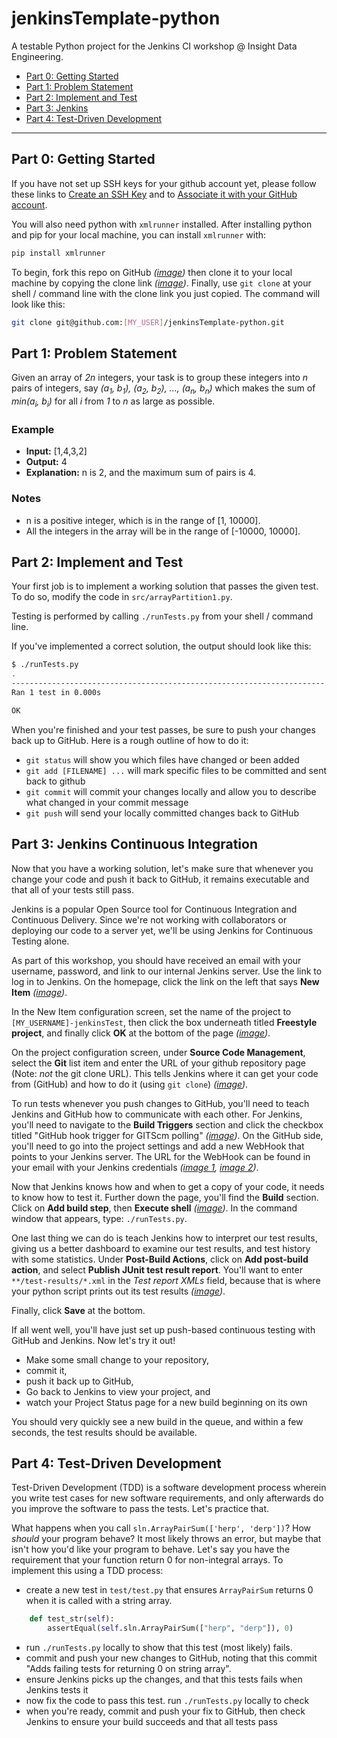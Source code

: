 # jenkinsTemplate-python
A testable Python project for the Jenkins CI workshop @ Insight Data Engineering.

 * [Part 0: Getting Started](#part-0-getting-started)
 * [Part 1: Problem Statement](#part-1-problem-statement)
 * [Part 2: Implement and Test](#part-2-implement-and-test)
 * [Part 3: Jenkins](#part-3-jenkins-continuous-integration)
 * [Part 4: Test-Driven Development](#part-4-test-driven-development)

----

## Part 0: Getting Started

If you have not set up SSH keys for your github account yet, please follow these links to [Create an SSH Key](https://help.github.com/articles/generating-a-new-ssh-key-and-adding-it-to-the-ssh-agent/#generating-a-new-ssh-key)
and to [Associate it with your GitHub account](https://help.github.com/articles/adding-a-new-ssh-key-to-your-github-account/).

You will also need python with `xmlrunner` installed. After installing python and pip for your local machine, you can install `xmlrunner` with:

```bash
pip install xmlrunner
```

To begin, fork this repo on GitHub *\([image](res/howToFork.png)\)*
then clone it to your local machine by copying the clone link *\([image](res/findTheCloneLink.png)\)*.
Finally, use `git clone` at your shell / command line with the clone link you just copied. The command will look like this:

```bash
git clone git@github.com:[MY_USER]/jenkinsTemplate-python.git
```





## Part 1: Problem Statement

Given an array of *2n* integers, your task is to group these integers into *n* pairs of integers, say *(a<sub>1</sub>, b<sub>1</sub>), (a<sub>2</sub>, b<sub>2</sub>), ..., (a<sub>n</sub>, b<sub>n</sub>)* which makes the sum of *min(a<sub>i</sub>, b<sub>i</sub>)* for all *i* from *1* to *n* as large as possible.

### Example

 * **Input:** [1,4,3,2]
 * **Output:** 4
 * **Explanation:** n is 2, and the maximum sum of pairs is 4.

### Notes

 * n is a positive integer, which is in the range of [1, 10000].
 * All the integers in the array will be in the range of [-10000, 10000].




## Part 2: Implement and Test

Your first job is to implement a working solution that passes the given test. To do so, modify the code in `src/arrayPartition1.py`.

Testing is performed by calling `./runTests.py` from your shell / command line.

If you've implemented a correct solution, the output should look like this:

```bash
$ ./runTests.py
.
----------------------------------------------------------------------
Ran 1 test in 0.000s

OK
```




When you're finished and your test passes, be sure to push your changes back up to GitHub. Here is a rough outline of how to do it:

 * `git status` will show you which files have changed or been added
 * `git add [FILENAME] ...` will mark specific files to be committed and sent back to github
 * `git commit` will commit your changes locally and allow you to describe what changed in your commit message
 * `git push` will send your locally committed changes back to GitHub





## Part 3: Jenkins Continuous Integration

Now that you have a working solution, let's make sure that whenever you change your code and push it back to GitHub, it remains executable and that all of your tests still pass.

Jenkins is a popular Open Source tool for Continuous Integration and Continuous Delivery. Since we're not working with collaborators or deploying our code to a server yet, we'll be using Jenkins for Continuous Testing alone.


As part of this workshop, you should have received an email with your username, password, and link to our internal Jenkins server. Use the link to log in to Jenkins. On the homepage, click the link on the left that says **New Item**
*\([image](res/jenkinsNewItem.png)\)*.

In the New Item configuration screen, set the name of the project to `[MY_USERNAME]-jenkinsTest`, then click the box underneath titled **Freestyle project**, and finally click **OK** at the bottom of the page *\([image](res/jenkinsNewItemConfig.png)\)*.

On the project configuration screen, under **Source Code Management**, select the **Git** list item and enter the URL of your github repository page (Note: *not* the git clone URL). This tells Jenkins where it can get your code from (GitHub) and how to do it (using `git clone`) *\([image](res/jenkinsProjectGitConfig.png)\)*.

To run tests whenever you push changes to GitHub, you'll need to teach Jenkins and GitHub how to communicate with each other. For Jenkins, you'll need to navigate to the **Build Triggers** section and click the checkbox titled "GitHub hook trigger for GITScm polling" *\([image](res/jenkinsProjectBuildTrigger.png)\)*. On the GitHub side, you'll need to go into the project settings and add a new WebHook that points to your Jenkins server. The URL for the WebHook can be found in your email with your Jenkins credentials
*\([image 1](res/githubWebhook1.png), 
[image 2](res/githubWebhook2.png)\)*.

Now that Jenkins knows how and when to get a copy of your code, it needs to know how to test it. Further down the page, you'll find the **Build** section. Click on **Add build step**, then **Execute shell** *\([image](res/jenkinsProjectConfigBuild1.png)\)*. In the command window that appears, type: `./runTests.py`.

One last thing we can do is teach Jenkins how to interpret our test results, giving us a better dashboard to examine our test results, and test history with some statistics. Under **Post-Build Actions**, click on **Add post-build action**, and select **Publish JUnit test result report**. You'll want to enter `**/test-results/*.xml` in the *Test report XMLs* field, because that is where your python script prints out its test results *\([image](res/jenkinsPostbuildJUnit.png)\)*.

Finally, click **Save** at the bottom.

If all went well, you'll have just set up push-based continuous testing with GitHub and Jenkins. Now let's try it out!

 * Make some small change to your repository,
 * commit it,
 * push it back up to GitHub,
 * Go back to Jenkins to view your project, and
 * watch your Project Status page for a new build beginning on its own

You should very quickly see a new build in the queue, and within a few seconds, the test results should be available.



## Part 4: Test-Driven Development

Test-Driven Development (TDD) is a software development process wherein you write test cases for new software requirements, and only afterwards do you improve the software to pass the tests. Let's practice that.

What happens when you call `sln.ArrayPairSum(['herp', 'derp'])`? How *should* your program behave? It most likely throws an error, but maybe that isn't how you'd like your program to behave.
Let's say you have the requirement that your function return 0 for non-integral arrays. To implement this using a TDD process:

 * create a new test in `test/test.py` that ensures `ArrayPairSum` returns 0 when it is called with a string array.

```python
    def test_str(self):
        assertEqual(self.sln.ArrayPairSum(["herp", "derp"]), 0)
```

 * run `./runTests.py` locally to show that this test (most likely) fails.
 * commit and push your new changes to GitHub, noting that this commit "Adds failing tests for returning 0 on string array".
 * ensure Jenkins picks up the changes, and that this tests fails when Jenkins tests it
 * now fix the code to pass this test. run `./runTests.py` locally to check
 * when you're ready, commit and push your fix to GitHub, then check Jenkins to ensure your build succeeds and that all tests pass

